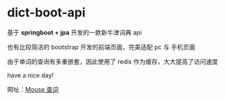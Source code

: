 # dict-boot-api
基于 **springboot + jpa** 开发的一款新牛津词典 api

也有比较简洁的 bootstrap 开发的前端页面，完美适配 pc 与 手机页面

由于单词的查询有多重嵌套，因此使用了 redis 作为缓存，大大提高了访问速度

have a nice day!

网址：[Mouse 查词](http://www.lmovse.info:427/dict/q)
